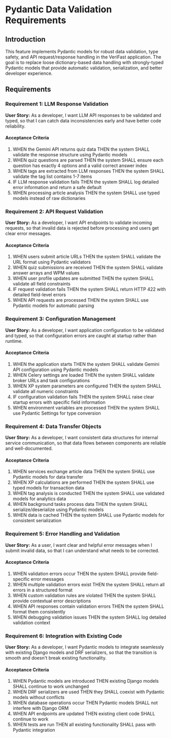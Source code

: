 # Pydantic Data Validation Requirements

## Introduction

This feature implements Pydantic models for robust data validation, type safety, and API request/response handling in the VeriFast application. The goal is to replace loose dictionary-based data handling with strongly-typed Pydantic models that provide automatic validation, serialization, and better developer experience.

## Requirements

### Requirement 1: LLM Response Validation

**User Story:** As a developer, I want LLM API responses to be validated and typed, so that I can catch data inconsistencies early and have better code reliability.

#### Acceptance Criteria

1. WHEN the Gemini API returns quiz data THEN the system SHALL validate the response structure using Pydantic models
2. WHEN quiz questions are parsed THEN the system SHALL ensure each question has exactly 4 options and a valid correct answer index
3. WHEN tags are extracted from LLM responses THEN the system SHALL validate the tag list contains 1-7 items
4. IF LLM response validation fails THEN the system SHALL log detailed error information and return a safe default
5. WHEN processing article analysis THEN the system SHALL use typed models instead of raw dictionaries

### Requirement 2: API Request Validation

**User Story:** As a developer, I want API endpoints to validate incoming requests, so that invalid data is rejected before processing and users get clear error messages.

#### Acceptance Criteria

1. WHEN users submit article URLs THEN the system SHALL validate the URL format using Pydantic validators
2. WHEN quiz submissions are received THEN the system SHALL validate answer arrays and WPM values
3. WHEN user profile updates are submitted THEN the system SHALL validate all field constraints
4. IF request validation fails THEN the system SHALL return HTTP 422 with detailed field-level errors
5. WHEN API requests are processed THEN the system SHALL use Pydantic models for automatic parsing

### Requirement 3: Configuration Management

**User Story:** As a developer, I want application configuration to be validated and typed, so that configuration errors are caught at startup rather than runtime.

#### Acceptance Criteria

1. WHEN the application starts THEN the system SHALL validate Gemini API configuration using Pydantic models
2. WHEN Celery settings are loaded THEN the system SHALL validate broker URLs and task configurations
3. WHEN XP system parameters are configured THEN the system SHALL validate all numeric constraints
4. IF configuration validation fails THEN the system SHALL raise clear startup errors with specific field information
5. WHEN environment variables are processed THEN the system SHALL use Pydantic Settings for type conversion

### Requirement 4: Data Transfer Objects

**User Story:** As a developer, I want consistent data structures for internal service communication, so that data flows between components are reliable and well-documented.

#### Acceptance Criteria

1. WHEN services exchange article data THEN the system SHALL use Pydantic models for data transfer
2. WHEN XP calculations are performed THEN the system SHALL use typed models for transaction data
3. WHEN tag analysis is conducted THEN the system SHALL use validated models for analytics data
4. WHEN background tasks process data THEN the system SHALL serialize/deserialize using Pydantic models
5. WHEN data is cached THEN the system SHALL use Pydantic models for consistent serialization

### Requirement 5: Error Handling and Validation

**User Story:** As a user, I want clear and helpful error messages when I submit invalid data, so that I can understand what needs to be corrected.

#### Acceptance Criteria

1. WHEN validation errors occur THEN the system SHALL provide field-specific error messages
2. WHEN multiple validation errors exist THEN the system SHALL return all errors in a structured format
3. WHEN custom validation rules are violated THEN the system SHALL provide contextual error descriptions
4. WHEN API responses contain validation errors THEN the system SHALL format them consistently
5. WHEN debugging validation issues THEN the system SHALL log detailed validation context

### Requirement 6: Integration with Existing Code

**User Story:** As a developer, I want Pydantic models to integrate seamlessly with existing Django models and DRF serializers, so that the transition is smooth and doesn't break existing functionality.

#### Acceptance Criteria

1. WHEN Pydantic models are introduced THEN existing Django models SHALL continue to work unchanged
2. WHEN DRF serializers are used THEN they SHALL coexist with Pydantic models without conflicts
3. WHEN database operations occur THEN Pydantic models SHALL not interfere with Django ORM
4. WHEN API endpoints are updated THEN existing client code SHALL continue to work
5. WHEN tests are run THEN all existing functionality SHALL pass with Pydantic integration